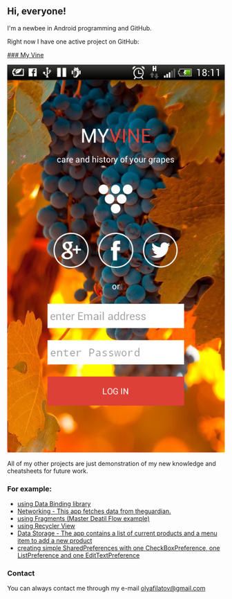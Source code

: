 ## Hi, everyone!

I'm a newbee in Android programming and GitHub.

Right now I have one active project on GitHub:

[### My Vine](https://olyafilatova.github.io/My-Vine/)

[![My Vine](https://raw.githubusercontent.com/OlyaFilatova/My-Vine/master/docs/entrance.png)](https://olyafilatova.github.io/My-Vine/)

All of my other projects are just demonstration of my new knowledge and cheatsheets for future work.

### For example:

- [using Data Binding library](https://olyafilatova.github.io/CourseTrail_DataBinding/)
- [Networking - This app fetches data from theguardian.](https://olyafilatova.github.io/aubc07_NewsApp/)
- [using Fragments (Master Deatil Flow example)](https://olyafilatova.github.io/CourseTrail_Fragments__Master_Detail_Flow/)
- [using Recycler View](https://olyafilatova.github.io/CourseTrail_RecyclerView/)
- [Data Storage - The app contains a list of current products and a menu item to add a new product](https://olyafilatova.github.io/aubc08_InventoryApp/)
- [creating simple SharedPreferences with one CheckBoxPreference, one ListPreference and one EditTextPreference](https://olyafilatova.github.io/SimplyPreferences/)


### Contact

You can always contact me through my e-mail [olyafilatov@gmail.com](mailto:olyafilatov@gmail.com)
